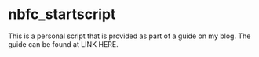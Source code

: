 # nbfc_startscript

This is a personal script that is provided as part of a guide on my blog. The guide can be found at LINK HERE.
